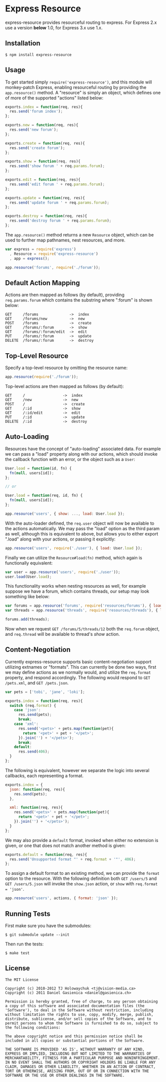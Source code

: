 # Express Resource

  express-resource provides resourceful routing to express. For Express 2.x
  use a version __below__ 1.0, for Express 3.x use 1.x.

## Installation

    $ npm install express-resource

## Usage

 To get started simply `require('express-resource')`, and this module will monkey-patch Express, enabling resourceful routing by providing the `app.resource()` method. A "resource" is simply an object, which defines one of more of the supported "actions" listed below:

```js
exports.index = function(req, res){
  res.send('forum index');
};

exports.new = function(req, res){
  res.send('new forum');
};

exports.create = function(req, res){
  res.send('create forum');
};

exports.show = function(req, res){
  res.send('show forum ' + req.params.forum);
};

exports.edit = function(req, res){
  res.send('edit forum ' + req.params.forum);
};

exports.update = function(req, res){
  res.send('update forum ' + req.params.forum);
};

exports.destroy = function(req, res){
  res.send('destroy forum ' + req.params.forum);
};
```

The `app.resource()` method returns a new `Resource` object, which can be used to further map pathnames, nest resources, and more.

```js
var express = require('express')
  , Resource = require('express-resource')
  , app = express();

app.resource('forums', require('./forum'));
```

## Default Action Mapping

Actions are then mapped as follows (by default), providing `req.params.forum` which contains the substring where ":forum" is shown below:

    GET     /forums              ->  index
    GET     /forums/new          ->  new
    POST    /forums              ->  create
    GET     /forums/:forum       ->  show
    GET     /forums/:forum/edit  ->  edit
    PUT     /forums/:forum       ->  update
    DELETE  /forums/:forum       ->  destroy

## Top-Level Resource

Specify a top-level resource by omitting the resource name:

```js
app.resource(require('./forum'));
```

Top-level actions are then mapped as follows (by default):

    GET     /                 ->  index
    GET     /new              ->  new
    POST    /                 ->  create
    GET     /:id              ->  show
    GET     /:id/edit         ->  edit
    PUT     /:id              ->  update
    DELETE  /:id              ->  destroy

## Auto-Loading

Resources have the concept of "auto-loading" associated data. For example we can pass a "load" property along with our actions, which should invoke the callback function with an error, or the object such as a `User`:

```js
User.load = function(id, fn) {
  fn(null, users[id]);
};

// or

User.load = function(req, id, fn) {
  fn(null, users[id]);
};

app.resource('users', { show: ..., load: User.load });
```

 With the auto-loader defined, the `req.user` object will now be available to the actions automatically. We may pass the "load" option as the third param as well, although this is equivalent to above, but allows you to either export ".load" along with your actions, or passing it explicitly:

```js
app.resource('users', require('./user'), { load: User.load });
```

 Finally we can utilize the `Resource#load(fn)` method, which again is functionally equivalent:

```js
var user = app.resource('users', require('./user'));
user.load(User.load);
```

  This functionality works when nesting resources as well, for example suppose we have a forum, which contains threads, our setup may look something like below:

```js
var forums = app.resource('forums', require('resources/forums'), { load: Forum.get });
var threads = app.resource('threads', require('resources/threads'), { load: Thread.get });

forums.add(threads);
```

  Now when we request `GET /forums/5/threads/12` both the `req.forum` object, and `req.thread` will be available to thread's _show_ action.

## Content-Negotiation

  Currently express-resource supports basic content-negotiation support utilizing extnames or "formats". This can currently be done two ways, first we may define actions as we normally would, and utilize the `req.format` property, and respond accordingly. The following would respond to `GET /pets.xml`, and `GET /pets.json`.

```js
var pets = ['tobi', 'jane', 'loki'];

exports.index = function(req, res){
  switch (req.format) {
    case 'json':
      res.send(pets);
      break;
    case 'xml':
      res.send('<pets>' + pets.map(function(pet){
        return '<pet>' + pet + '</pet>';
      }).join('') + '</pets>');
      break;
    default:
      res.send(406);
  }
};
```

 The following is equivalent, however we separate the logic into several callbacks, each representing a format.

```js
exports.index = {
  json: function(req, res){
    res.send(pets);
  },

  xml: function(req, res){
    res.send('<pets>' + pets.map(function(pet){
      return '<pet>' + pet + '</pet>';
    }).join('') + '</pets>');
  }
};
```

 We may also provide a `default` format, invoked when either no extension is given, or one that does not match another method is given:

```js
exports.default = function(req, res){
  res.send('Unsupported format "' + req.format + '"', 406);
};
```

 To assign a default format to an existing method, we can provide the `format` option to the resource. With the following definition both `GET /users/5` and `GET /users/5.json` will invoke the `show.json` action, or `show` with `req.format = 'json'`.

```js
app.resource('users', actions, { format: 'json' });
```

## Running Tests

First make sure you have the submodules:

    $ git submodule update --init

Then run the tests:

    $ make test

## License

    The MIT License

    Copyright (c) 2010-2012 TJ Holowaychuk <tj@vision-media.ca>
    Copyright (c) 2011 Daniel Gasienica <daniel@gasienica.ch>

    Permission is hereby granted, free of charge, to any person obtaining
    a copy of this software and associated documentation files (the
    'Software'), to deal in the Software without restriction, including
    without limitation the rights to use, copy, modify, merge, publish,
    distribute, sublicense, and/or sell copies of the Software, and to
    permit persons to whom the Software is furnished to do so, subject to
    the following conditions:

    The above copyright notice and this permission notice shall be
    included in all copies or substantial portions of the Software.

    THE SOFTWARE IS PROVIDED 'AS IS', WITHOUT WARRANTY OF ANY KIND,
    EXPRESS OR IMPLIED, INCLUDING BUT NOT LIMITED TO THE WARRANTIES OF
    MERCHANTABILITY, FITNESS FOR A PARTICULAR PURPOSE AND NONINFRINGEMENT.
    IN NO EVENT SHALL THE AUTHORS OR COPYRIGHT HOLDERS BE LIABLE FOR ANY
    CLAIM, DAMAGES OR OTHER LIABILITY, WHETHER IN AN ACTION OF CONTRACT,
    TORT OR OTHERWISE, ARISING FROM, OUT OF OR IN CONNECTION WITH THE
    SOFTWARE OR THE USE OR OTHER DEALINGS IN THE SOFTWARE.
